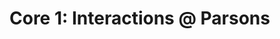 # Core 1: Interactions @ Parsons

<!--

Notes to self:
- investigate their pre-reqs: Pre-requisite: PUFY 1020 Space/Materiality, PUFY 1030 Drawing/Imaging, and PUFY 1040 Time.


-->